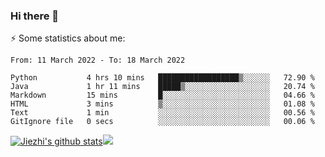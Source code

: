 ### Hi there 👋

⚡ Some statistics about me:


<!--START_SECTION:waka-->

```text
From: 11 March 2022 - To: 18 March 2022

Python           4 hrs 10 mins   ██████████████████▒░░░░░░   72.90 %
Java             1 hr 11 mins    █████▒░░░░░░░░░░░░░░░░░░░   20.74 %
Markdown         15 mins         █░░░░░░░░░░░░░░░░░░░░░░░░   04.66 %
HTML             3 mins          ▒░░░░░░░░░░░░░░░░░░░░░░░░   01.08 %
Text             1 min           ░░░░░░░░░░░░░░░░░░░░░░░░░   00.56 %
GitIgnore file   0 secs          ░░░░░░░░░░░░░░░░░░░░░░░░░   00.06 %
```

<!--END_SECTION:waka-->





[![Jiezhi's github stats](https://github-readme-stats.vercel.app/api?username=Jiezhi&show_icons=true)](https://github.com/Jiezhi/github-readme-stats)[![](https://stats.justsong.cn/api/leetcode/?username=Jiezhi)](https://leetcode.com/Jiezhi/) 
<!--
[![Top Langs](https://github-readme-stats.vercel.app/api/top-langs/?username=Jiezhi&hide=javascript,html)](https://github.com/Jiezhi/github-readme-stats)

**Jiezhi/Jiezhi** is a ✨ _special_ ✨ repository because its `README.md` (this file) appears on your GitHub profile.

Here are some ideas to get you started:

- 🔭 I’m currently working on ...
- 🌱 I’m currently learning ...
- 👯 I’m looking to collaborate on ...
- 🤔 I’m looking for help with ...
- 💬 Ask me about ...
- 📫 How to reach me: ...
- 😄 Pronouns: ...
- ⚡ Fun fact: ...
-->

